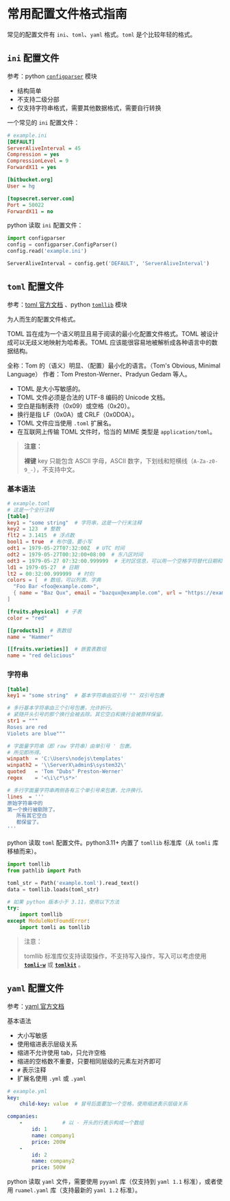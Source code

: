 # 常用配置文件格式指南

常见的配置文件有 `ini`、`toml`、`yaml` 格式。`toml` 是个比较年轻的格式。

## `ini` 配置文件

参考：python [`configparser`](https://docs.python.org/zh-cn/3/library/configparser.html) 模块

* 结构简单
* 不支持二级分部
* 仅支持字符串格式，需要其他数据格式，需要自行转换

一个常见的 `ini` 配置文件：

```ini
# example.ini
[DEFAULT]
ServerAliveInterval = 45
Compression = yes
CompressionLevel = 9
ForwardX11 = yes

[bitbucket.org]
User = hg

[topsecret.server.com]
Port = 50022
ForwardX11 = no
```

python 读取 `ini` 配置文件：

```python
import configparser
config = configparser.ConfigParser()
config.read('example.ini')

ServerAliveInterval = config.get('DEFAULT', 'ServerAliveInterval')
```

## `toml` 配置文件

参考：[toml 官方文档](https://toml.io/cn/) 、python [`tomllib`](https://docs.python.org/zh-cn/3/library/tomllib.html#module-tomllib) 模块

为人而生的配置文件格式。

TOML 旨在成为一个语义明显且易于阅读的最小化配置文件格式。TOML 被设计成可以无歧义地映射为哈希表。TOML 应该能很容易地被解析成各种语言中的数据结构。

全称：Tom 的（语义）明显、（配置）最小化的语言。（Tom's Obvious, Minimal Language）
作者：Tom Preston-Werner、Pradyun Gedam 等人。

* TOML 是大小写敏感的。
* TOML 文件必须是合法的 UTF-8 编码的 Unicode 文档。
* 空白是指制表符（0x09）或空格（0x20）。
* 换行是指 LF（0x0A）或 CRLF（0x0D0A）。
* TOML 文件应当使用 `.toml` 扩展名。
* 在互联网上传输 TOML 文件时，恰当的 MIME 类型是 `application/toml`。

>**注意：**
>
>**裸键** key 只能包含 ASCII 字母，ASCII 数字，下划线和短横线（`A-Za-z0-9_-`），不支持中文。

### 基本语法

```toml
# example.toml
# 这是一个全行注释
[table]
key1 = "some string"  # 字符串，这是一个行末注释
key2 = 123  # 整数
flt2 = 3.1415  # 浮点数
bool1 = true  # 布尔值，要小写
odt1 = 1979-05-27T07:32:00Z  # UTC 时间
odt2 = 1979-05-27T00:32:00+08:00  # 东八区时间
odt3 = 1979-05-27 07:32:00.999999  # 无时区信息，可以用一个空格字符替代日期和时刻之间的 T
ld1 = 1979-05-27  # 日期
lt2 = 00:32:00.999999  # 时刻
colors = [  # 数组，可以列表、字典
  "Foo Bar <foo@example.com>",
  { name = "Baz Qux", email = "bazqux@example.com", url = "https://example.com/bazqux" }
]

[fruits.physical]  # 子表
color = "red"

[[products]]  # 表数组
name = "Hammer"

[[fruits.varieties]]  # 嵌套表数组
name = "red delicious"
```

### 字符串

```toml
[table]
key1 = "some string"  # 基本字符串由双引号 "" 双引号包裹

# 多行基本字符串由三个引号包裹，允许折行。
# 紧随开头引号的那个换行会被去除。其它空白和换行会被原样保留。
str1 = """
Roses are red
Violets are blue"""

# 字面量字符串（即 raw 字符串）由单引号 ' 包裹。
# 所见即所得。
winpath  = 'C:\Users\nodejs\templates'
winpath2 = '\\ServerX\admin$\system32\'
quoted   = 'Tom "Dubs" Preston-Werner'
regex    = '<\i\c*\s*>'

# 多行字面量字符串两侧各有三个单引号来包裹，允许换行。
lines  = '''
原始字符串中的
第一个换行被剔除了。
   所有其它空白
   都保留了。
'''
```

python 读取 `toml` 配置文件。python3.11+ 内置了 `tomllib` 标准库（从 `tomli` 库移植而来）。

```python
import tomllib
from pathlib import Path

toml_str = Path('example.toml').read_text()
data = tomllib.loads(toml_str)

# 如果 python 版本小于 3.11，使用以下方法
try:
    import tomllib
except ModuleNotFoundError:
    import tomli as tomllib
```

> 注意：
>
> tomllib 标准库仅支持读取操作，不支持写入操作，写入可以考虑使用 [**`tomli-w`**](https://pypi.org/project/tomli-w/) 或 [**`tomlkit`**](https://pypi.org/project/tomlkit/) 。

## `yaml` 配置文件

参考：[yaml 官方文档](https://yaml.org/)

基本语法

* 大小写敏感
* 使用缩进表示层级关系
* 缩进不允许使用 tab，只允许空格
* 缩进的空格数不重要，只要相同层级的元素左对齐即可
* `#` 表示注释
* 扩展名使用 `.yml` 或 `.yaml`

```yaml
# example.yml
key:
    child-key: value  # 冒号后面要加一个空格，使用缩进表示层级关系

companies:
    -             # 以 - 开头的行表示构成一个数组
        id: 1
        name: company1
        price: 200W
    -
        id: 2
        name: company2
        price: 500W
```

python 读取 `yaml` 文件，需要使用 `pyyaml` 库（仅支持到 `yaml 1.1` 标准），或者使用 `ruamel.yaml` 库（支持最新的 `yaml 1.2` 标准）。

